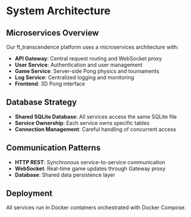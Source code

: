# System Architecture

## Microservices Overview

Our ft_transcendence platform uses a microservices architecture with:

- **API Gateway**: Central request routing and WebSocket proxy
- **User Service**: Authentication and user management
- **Game Service**: Server-side Pong physics and tournaments
- **Log Service**: Centralized logging and monitoring
- **Frontend**: 3D Pong interface

## Database Strategy

- **Shared SQLite Database**: All services access the same SQLite file
- **Service Ownership**: Each service owns specific tables
- **Connection Management**: Careful handling of concurrent access

## Communication Patterns

- **HTTP REST**: Synchronous service-to-service communication
- **WebSocket**: Real-time game updates through Gateway proxy
- **Database**: Shared data persistence layer

## Deployment

All services run in Docker containers orchestrated with Docker Compose. 

